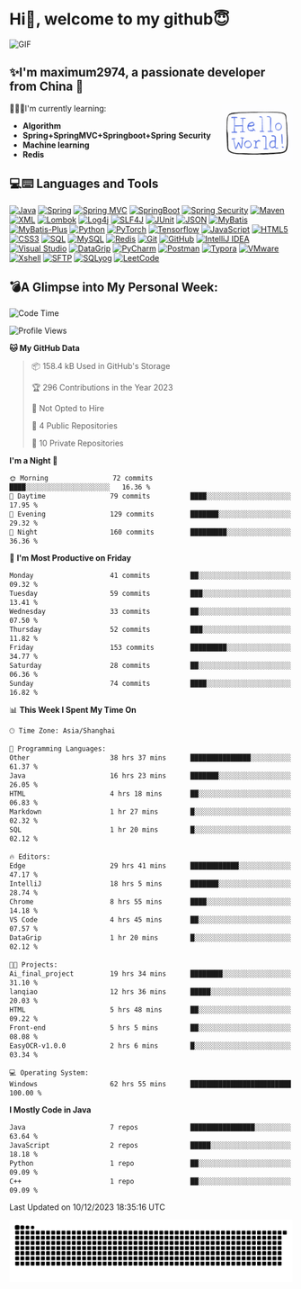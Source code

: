 # Hi👋, welcome to my github😇

<div>
    <img alt="GIF" src="https://github.com/maximum2974/maximum2974/blob/main/introduction(readme).gif" width="800" height="400"/>
</div>


## ✨I'm **maximum2974**, a passionate developer from **China** 🚀

<img align="right" src="https://github.com/maximum2974/maximum2974/blob/main/Hello%20World.gif" width="25%">

👨🏻‍💻I'm currently learning:
* **Algorithm**
* **Spring+SpringMVC+Springboot+Spring** **Security**
* **Machine learning**
* **Redis**
## 💻:keyboard: Languages and Tools
[![Java](https://img.shields.io/badge/Java-orange?style=flat&logo=java&logoColor=white&link=https://github.com/maximum2974/OOP-JAVA-and-Android-App-Developer)](https://github.com/maximum2974) 
[![Spring](https://img.shields.io/badge/-Spring-lightgray?style=flat&logo=spring&link=https://github.com/maximum2974/Java-Web-Developer)](https://github.com/maximum2974)
[![Spring MVC](https://img.shields.io/badge/-Spring%20MVC-brightgreen?style=flat&logo=spring&link=https://github.com/maximum2974/Java-Web-Developer)](https://github.com/maximum2974)
[![SpringBoot](https://img.shields.io/badge/-Springboot-black?style=flat&logo=springboot&link=https://github.com/maximum2974/Java-Web-Developer)](https://github.com/maximum2974)
[![Spring Security](https://img.shields.io/badge/-Spring%20Security-5EA03F?style=flat&logo=spring-security&link=https://github.com/maximum2974/Java-Web-Developer)](https://github.com/maximum2974)
[![Maven](https://img.shields.io/badge/Maven-C71A36?style=flat&logo=apache-maven&link=hhttps://github.com/maxium2974/Java-Web-Developer)](https://github.com/maximum2974) 
[![XML](https://img.shields.io/badge/-XML-orange?style=flat&logo=xml&link=https://github.com/maximum2974/Java-Web-Developer)](https://github.com/maximum2974)
[![Lombok](https://img.shields.io/badge/-Lombok-BC4520?style=flat&logo=lombok&link=https://github.com/maximum2974)](https://github.com/maximum2974)
[![Log4j](https://img.shields.io/badge/-Log4j-9B9B9B?style=flat&logo=log4j&link=https://github.com/maximum2974)](https://github.com/maximum2974)
[![SLF4J](https://img.shields.io/badge/-SLF4J-1BA098?style=flat&logo=slf4j&link=https://github.com/maximum2974)](https://github.com/maximum2974)
[![JUnit](https://img.shields.io/badge/-JUnit-25A162?style=flat&logo=junit&logoColor=white&link=https://github.com/maximum2974)](https://github.com/maximum2974)
[![JSON](https://img.shields.io/badge/-JSON-lightgray?style=flat&logo=json&link=https://github.com/maximum2974/Java-Web-Developer)](https://github.com/maximum2974)
[![MyBatis](https://img.shields.io/badge/-MyBatis-blue?style=flat&logo=mybatis&link=https://github.com/maximum2974/Java-Web-Developer)](https://github.com/maximum2974)
[![MyBatis-Plus](https://img.shields.io/badge/-MyBatis%20Plus-green?style=flat&logo=mybatis&link=https://github.com/maximum2974/Java-Web-Developer)](https://github.com/maximum2974)
[![Python](https://img.shields.io/badge/-Python-black?style=flat&logo=python&link=https://github.com/maximum2974/Python-AWS-TradingAI)](https://github.com/maximum2974)
[![PyTorch](https://img.shields.io/badge/-PyTorch-EE4C2C?style=flat&logo=PyTorch&logoColor=white&link=https://github.com/maximum2974/Python-AWS-TradingAI)](https://github.com/maximum2974)
[![Tensorflow](https://img.shields.io/badge/-Tensorflow-gray?style=flat&logo=tensorflow&link=https://github.com/maximum2974/Python-AWS-TradingAI)](https://github.com/maximum2974)
[![JavaScript](https://img.shields.io/badge/-JavaScript-black?style=flat&logo=javascript&link=https://github.com/maximum2974/Front-End-Dev)](https://github.com/maximum2974)
[![HTML5](https://img.shields.io/badge/-HTML5-E34F26?style=flat&logo=html5&logoColor=white&link=https://github.com/maximum2974/Front-End-Dev)](https://github.com/maximum2974) 
[![CSS3](https://img.shields.io/badge/-CSS3-1572B6?style=flat&logo=css3&link=https://github.com/maximum2974/Front-End-Dev)](https://github.com/maximum2974)
[![SQL](https://img.shields.io/badge/-SQL-orange?style=flat&logo=sql&link=https://github.com/maximum2974)](https://github.com/maximum2974)
[![MySQL](https://img.shields.io/badge/-MySQL-lightgray?style=flat&logo=mysql&link=https://github.com/maximum2974)](https://github.com/maximum2974)
[![Redis](https://img.shields.io/badge/-Redis-DC382D?style=flat&logo=redis&logoColor=white&link=https://github.com/maximum2974)](https://github.com/maximum2974)
[![Git](https://img.shields.io/badge/-Git-black?style=flat&logo=git&link=https://github.com/maximum2974)](https://github.com/maximum2974) 
[![GitHub](https://img.shields.io/badge/-GitHub-181717?style=flat&logo=github&link=https://github.com/maximum2974)](https://github.com/maximum2974)
[![IntelliJ IDEA](https://img.shields.io/badge/-red?style=flat&logo=IntelliJ-IDEA&logoColor=white&link=https://github.com/maximum2974 "IntelliJ IDEA")](https://github.com/maximum2974)
[![Visual Studio](https://img.shields.io/badge/-007ACC?style=flat&logo=Visual-Studio-Code&logoColor=white&link=https://github.com/maximum2974 "Visual Studio")](https://github.com/maximum2974)
[![DataGrip](https://img.shields.io/badge/-DataGrip-00B4CC?style=flat&logo=datagrip&link=https://github.com/maximum2974)](https://github.com/maximum2974)
[![PyCharm](https://img.shields.io/badge/-PyCharm-000000?style=flat&logo=pycharm&link=https://github.com/maximum2974)](https://github.com/maximum2974)
[![Postman](https://img.shields.io/badge/-Postman-FF6C37?style=flat&logo=postman&link=https://github.com/maximum2974)](https://github.com/maximum2974)
[![Typora](https://img.shields.io/badge/-Typora-61B4E5?style=flat&link=https://github.com/maximum2974)](https://github.com/maximum2974)
[![VMware](https://img.shields.io/badge/-VMware-607078?style=flat&logo=vmware&link=https://github.com/maximum2974)](https://github.com/maximum2974)
[![Xshell](https://img.shields.io/badge/-Xshell-1A365D?style=flat&link=https://github.com/maximum2974)](https://github.com/maximum2974)
[![SFTP](https://img.shields.io/badge/-SFTP-007ACC?style=flat&link=https://github.com/maximum2974)](https://github.com/maximum2974)
[![SQLyog](https://img.shields.io/badge/-SQLyog-4479A1?style=flat&link=https://github.com/maximum2974)](https://github.com/maximum2974)
[![LeetCode](https://img.shields.io/badge/-02569B?style=flat&logo=leetCode&logoColor=white&link=https://github.com/maximum2974 "LeetCode")](https://github.com/maximum2974)<br>


## **💣A Glimpse into My Personal Week:**

<!--START_SECTION:waka-->
![Code Time](http://img.shields.io/badge/Code%20Time-229%20hrs%2050%20mins-blue)

![Profile Views](http://img.shields.io/badge/Profile%20Views-2-blue)

**🐱 My GitHub Data** 

> 📦 158.4 kB Used in GitHub's Storage 
 > 
> 🏆 296 Contributions in the Year 2023
 > 
> 🚫 Not Opted to Hire
 > 
> 📜 4 Public Repositories 
 > 
> 🔑 10 Private Repositories 
 > 
**I'm a Night 🦉** 

```text
🌞 Morning                72 commits          ████░░░░░░░░░░░░░░░░░░░░░   16.36 % 
🌆 Daytime                79 commits          ████░░░░░░░░░░░░░░░░░░░░░   17.95 % 
🌃 Evening                129 commits         ███████░░░░░░░░░░░░░░░░░░   29.32 % 
🌙 Night                  160 commits         █████████░░░░░░░░░░░░░░░░   36.36 % 
```
📅 **I'm Most Productive on Friday** 

```text
Monday                   41 commits          ██░░░░░░░░░░░░░░░░░░░░░░░   09.32 % 
Tuesday                  59 commits          ███░░░░░░░░░░░░░░░░░░░░░░   13.41 % 
Wednesday                33 commits          ██░░░░░░░░░░░░░░░░░░░░░░░   07.50 % 
Thursday                 52 commits          ███░░░░░░░░░░░░░░░░░░░░░░   11.82 % 
Friday                   153 commits         █████████░░░░░░░░░░░░░░░░   34.77 % 
Saturday                 28 commits          ██░░░░░░░░░░░░░░░░░░░░░░░   06.36 % 
Sunday                   74 commits          ████░░░░░░░░░░░░░░░░░░░░░   16.82 % 
```


📊 **This Week I Spent My Time On** 

```text
🕑︎ Time Zone: Asia/Shanghai

💬 Programming Languages: 
Other                    38 hrs 37 mins      ███████████████░░░░░░░░░░   61.37 % 
Java                     16 hrs 23 mins      ███████░░░░░░░░░░░░░░░░░░   26.05 % 
HTML                     4 hrs 18 mins       ██░░░░░░░░░░░░░░░░░░░░░░░   06.83 % 
Markdown                 1 hr 27 mins        █░░░░░░░░░░░░░░░░░░░░░░░░   02.32 % 
SQL                      1 hr 20 mins        █░░░░░░░░░░░░░░░░░░░░░░░░   02.12 % 

🔥 Editors: 
Edge                     29 hrs 41 mins      ████████████░░░░░░░░░░░░░   47.17 % 
IntelliJ                 18 hrs 5 mins       ███████░░░░░░░░░░░░░░░░░░   28.74 % 
Chrome                   8 hrs 55 mins       ████░░░░░░░░░░░░░░░░░░░░░   14.18 % 
VS Code                  4 hrs 45 mins       ██░░░░░░░░░░░░░░░░░░░░░░░   07.57 % 
DataGrip                 1 hr 20 mins        █░░░░░░░░░░░░░░░░░░░░░░░░   02.12 % 

🐱‍💻 Projects: 
Ai_final_project         19 hrs 34 mins      ████████░░░░░░░░░░░░░░░░░   31.10 % 
lanqiao                  12 hrs 36 mins      █████░░░░░░░░░░░░░░░░░░░░   20.03 % 
HTML                     5 hrs 48 mins       ██░░░░░░░░░░░░░░░░░░░░░░░   09.22 % 
Front-end                5 hrs 5 mins        ██░░░░░░░░░░░░░░░░░░░░░░░   08.08 % 
EasyOCR-v1.0.0           2 hrs 6 mins        █░░░░░░░░░░░░░░░░░░░░░░░░   03.34 % 

💻 Operating System: 
Windows                  62 hrs 55 mins      █████████████████████████   100.00 % 
```

**I Mostly Code in Java** 

```text
Java                     7 repos             ████████████████░░░░░░░░░   63.64 % 
JavaScript               2 repos             █████░░░░░░░░░░░░░░░░░░░░   18.18 % 
Python                   1 repo              ██░░░░░░░░░░░░░░░░░░░░░░░   09.09 % 
C++                      1 repo              ██░░░░░░░░░░░░░░░░░░░░░░░   09.09 % 
```




 Last Updated on 10/12/2023 18:35:16 UTC
<!--END_SECTION:waka--> 
 

![](https://github.com/maximum2974/maximum2974/blob/output/github-contribution-grid-snake.svg)

